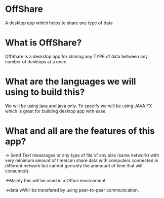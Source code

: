 # OffShare
A desktop app which helps to share any type of data

# What is OffShare?
  OffShare is a deskstop app for sharing any TYPE of data between any number of desktops at a once.
  
# What are the languages we will using to build this?
  We will be using java and java only. To specify we will be using JAVA FX which is great for building desktop app with ease.
  
# What and all are the features of this app?
  -> Send Text meassages or any type of file of any size (same network) with very minimum amount of time(can share data with computers connected in different network but cannot gurranty the ammount of time that will consumed).
  
  ->Mainly this will be used in a Office environment.
  
  ->data wWill be transfered by using peer-to-peer communication.
  
  
  
  
  
  
  
  
  
  
  
  
  
  
  
  
  
  
  
